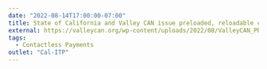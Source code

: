 ```yaml
---
date: "2022-08-14T17:00:00-07:00"
title: State of California and Valley CAN issue preloaded, reloadable contactless debit cards for low-income EV owners to use at any charging station
external: https://valleycan.org/wp-content/uploads/2022/08/ValleyCAN_PR_080122_Final.pdf
tags:
  - Contactless Payments
outlet: "Cal-ITP"
---
```

